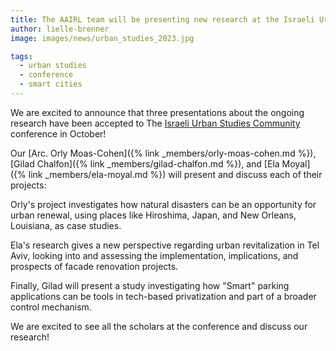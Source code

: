 ```yaml
---
title: The AAIRL team will be presenting new research at the Israeli Urban Community conference
author: lielle-brenner
image: images/news/urban_studies_2023.jpg

tags:
  - urban studies
  - conference
  - smart cities
---
```



We are excited to announce that three presentations about the ongoing research have been accepted to The <a href="https://www.facebook.com/groups/urbanstudiesisrael/">Israeli Urban Studies Community</a> conference in October!

Our [Arc. Orly Moas-Cohen]({% link _members/orly-moas-cohen.md %}), [Gilad Chalfon]({% link _members/gilad-chalfon.md %}), and [Ela Moyal]({% link _members/ela-moyal.md %}) will present and discuss each of their projects:

Orly's project investigates how natural disasters can be an opportunity for urban renewal, using places like Hiroshima, Japan, and New Orleans, Louisiana, as case studies. 

Ela's research gives a new perspective regarding urban revitalization in Tel Aviv, looking into and assessing the implementation, implications, and prospects of facade renovation projects. 

Finally, Gilad will present a study investigating how "Smart" parking applications can be tools in tech-based privatization and part of a broader control mechanism. 

We are excited to see all the scholars at the conference and discuss our research!
